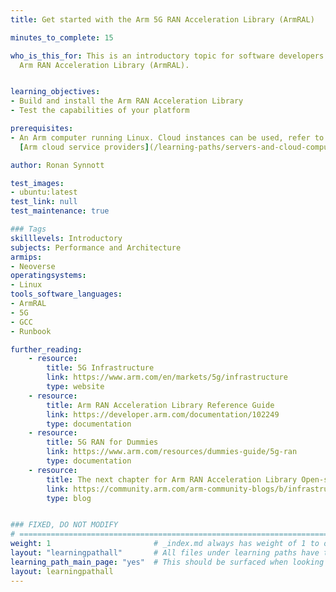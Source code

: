 ```yaml
---
title: Get started with the Arm 5G RAN Acceleration Library (ArmRAL)

minutes_to_complete: 15

who_is_this_for: This is an introductory topic for software developers new to the
  Arm RAN Acceleration Library (ArmRAL).


learning_objectives:
- Build and install the Arm RAN Acceleration Library
- Test the capabilities of your platform

prerequisites:
- An Arm computer running Linux. Cloud instances can be used, refer to the list of
  [Arm cloud service providers](/learning-paths/servers-and-cloud-computing/csp/).

author: Ronan Synnott

test_images:
- ubuntu:latest
test_link: null
test_maintenance: true

### Tags
skilllevels: Introductory
subjects: Performance and Architecture
armips:
- Neoverse
operatingsystems:
- Linux
tools_software_languages:
- ArmRAL
- 5G
- GCC
- Runbook

further_reading:
    - resource:
        title: 5G Infrastructure
        link: https://www.arm.com/en/markets/5g/infrastructure
        type: website
    - resource:
        title: Arm RAN Acceleration Library Reference Guide
        link: https://developer.arm.com/documentation/102249
        type: documentation
    - resource:
        title: 5G RAN for Dummies
        link: https://www.arm.com/resources/dummies-guide/5g-ran
        type: documentation
    - resource:
        title: The next chapter for Arm RAN Acceleration Library Open-sourcing the code base & accelerating adoption
        link: https://community.arm.com/arm-community-blogs/b/infrastructure-solutions-blog/posts/arm-ral-is-now-open-source
        type: blog


### FIXED, DO NOT MODIFY
# ================================================================================
weight: 1                       # _index.md always has weight of 1 to order correctly
layout: "learningpathall"       # All files under learning paths have this same wrapper
learning_path_main_page: "yes"  # This should be surfaced when looking for related content. Only set for _index.md of learning path content.
layout: learningpathall
---
```

